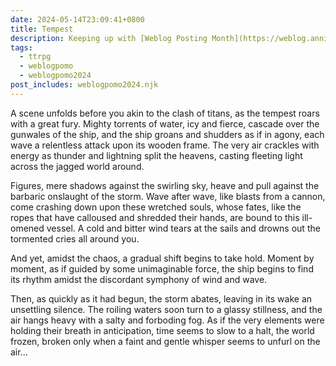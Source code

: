 ```yaml
---
date: 2024-05-14T23:09:41+0800
title: Tempest
description: Keeping up with [Weblog Posting Month](https://weblog.anniegreens.lol/weblog-posting-month-2024) has been *tiring*, so I’m going to take the slightly easy way out today by posting a short excerpt from a <abbr title="Dungeons and Dragons">D&D</abbr> story/campaign I’ve been writing on and off for a couple of years.
tags:
  - ttrpg
  - weblogpomo
  - weblogpomo2024
post_includes: weblogpomo2024.njk
---
```


A scene unfolds before you akin to the clash of titans, as the tempest roars with a great fury. Mighty torrents of water, icy and fierce, cascade over the gunwales of the ship, and the ship groans and shudders as if in agony, each wave a relentless attack upon its wooden frame. The very air crackles with energy as thunder and lightning split the heavens, casting fleeting light across the jagged world around.

Figures, mere shadows against the swirling sky, heave and pull against the barbaric onslaught of the storm. Wave after wave, like blasts from a cannon, come crashing down upon these wretched souls, whose fates, like the ropes that have calloused and shredded their hands, are bound to this ill-omened vessel. A cold and bitter wind tears at the sails and drowns out the tormented cries all around you.

And yet, amidst the chaos, a gradual shift begins to take hold. Moment by moment, as if guided by some unimaginable force, the ship begins to find its rhythm amidst the discordant symphony of wind and wave.

Then, as quickly as it had begun, the storm abates, leaving in its wake an unsettling silence. The roiling waters soon turn to a glassy stillness, and the air hangs heavy with a salty and forboding fog. As if the very elements were holding their breath in anticipation, time seems to slow to a halt, the world frozen, broken only when a faint and gentle whisper seems to unfurl on the air…
